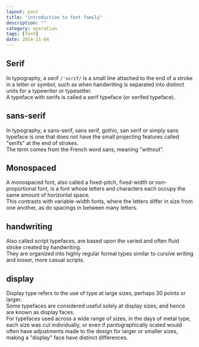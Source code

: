 ```yaml
---
layout: post
title: "introduction to font family"
description: ""
category: operation
tags: [font]
date: 2014-11-04
---
```

## Serif
In typography, a serif `/ˈsɛrɪf/` is a small line attached to the end of a stroke in a letter or symbol, such as when handwriting is separated into distinct units for a typewriter or typesetter.   
A typeface with serifs is called a serif typeface (or serifed typeface).

## sans-serif
In typography, a sans-serif, sans serif, gothic, san serif or simply sans typeface is one that does not have the small projecting features called "serifs" at the end of strokes.  
The term comes from the French word sans, meaning "without".

## Monospaced 
A monospaced font, also called a fixed-pitch, fixed-width or non-proportional font, is a font whose letters and characters each occupy the same amount of horizontal space.   
This contrasts with variable-width fonts, where the letters differ in size from one another, as do spacings in between many letters.

## handwriting
Also called script typefaces, are based upon the varied and often fluid stroke created by handwriting.  
They are organized into highly regular formal types similar to cursive writing and looser, more casual scripts.

## display
Display type refers to the use of type at large sizes, perhaps 30 points or larger.   
Some typefaces are considered useful solely at display sizes, and hence are known as display faces.   
For typefaces used across a wide range of sizes, in the days of metal type, each size was cut individually, or even if pantographically scaled would often have adjustments made to the design for larger or smaller sizes, making a "display" face have distinct differences.

